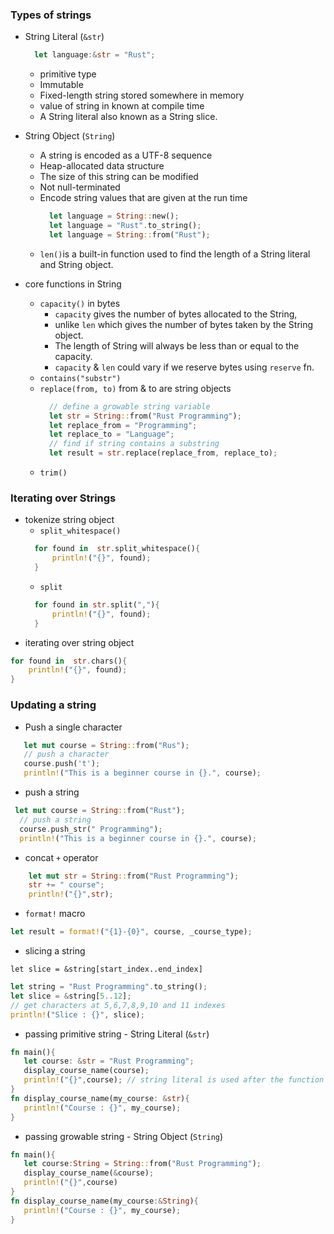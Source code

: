 ### Types of strings
- String Literal (`&str`)
    ```rust
      let language:&str = "Rust";
    ```
    - primitive type
    - Immutable
    - Fixed-length string stored somewhere in memory
    - value of string in known at compile time
    - A String literal also known as a String slice.
- String Object (`String`)
    - A string is encoded as a UTF-8 sequence
    - Heap-allocated data structure
    - The size of this string can be modified
    - Not null-terminated
    - Encode string values that are given at the run time
        ```rust
          let language = String::new();
          let language = "Rust".to_string();
          let language = String::from("Rust");
        ```
    - `len()`is a built-in function used to find the length of a String literal and String object.

- core functions in String
    - `capacity()` in bytes
        - `capacity` gives the number of bytes allocated to the String, 
        - unlike `len` which gives the number of bytes taken by the String object.
        - The length of String will always be less than or equal to the capacity.
        - `capacity` & `len` could vary if we reserve bytes using `reserve` fn.  
    - `contains("substr")`
    - `replace(from, to)` from & to are string objects
        ```rust
          // define a growable string variable
          let str = String::from("Rust Programming"); 
          let replace_from = "Programming";
          let replace_to = "Language"; 
          // find if string contains a substring
          let result = str.replace(replace_from, replace_to);
        ```
    - `trim()`

### Iterating over Strings
- tokenize string object
    - `split_whitespace()`
    ```rust
      for found in  str.split_whitespace(){
          println!("{}", found);
      }
    ```
    - `split`
    ```rust
      for found in str.split(","){
          println!("{}", found);
      }
    ```
- iterating over string object
```rust
for found in  str.chars(){
    println!("{}", found);
}
```
### Updating a string
- Push a single character
```rust
   let mut course = String::from("Rus");
   // push a character
   course.push('t');
   println!("This is a beginner course in {}.", course);
```
- push a string
```rust
 let mut course = String::from("Rust");
  // push a string
  course.push_str(" Programming");
  println!("This is a beginner course in {}.", course);
```
- concat `+` operator
```rust
    let mut str = String::from("Rust Programming");
    str += " course";
    println!("{}",str);

```
- `format!` macro
```rust
let result = format!("{1}-{0}", course, _course_type);
```
- slicing a string

`let slice = &string[start_index..end_index]`
```rust
let string = "Rust Programming".to_string();
let slice = &string[5..12]; 
// get characters at 5,6,7,8,9,10 and 11 indexes
println!("Slice : {}", slice);
```
- passing primitive string - String Literal (`&str`)
```rust
fn main(){
   let course: &str = "Rust Programming";
   display_course_name(course); 
   println!("{}",course); // string literal is used after the function call
}
fn display_course_name(my_course: &str){
   println!("Course : {}", my_course);
}
```
- passing growable string - String Object (`String`)
```rust
fn main(){
   let course:String = String::from("Rust Programming");
   display_course_name(&course); 
   println!("{}",course)
}
fn display_course_name(my_course:&String){
   println!("Course : {}", my_course);
}
```
